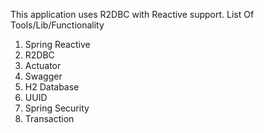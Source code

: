 This application uses R2DBC with Reactive support. List Of Tools/Lib/Functionality

1) Spring Reactive
2) R2DBC
3) Actuator
4) Swagger
5) H2 Database
6) UUID
7) Spring Security
8) Transaction
